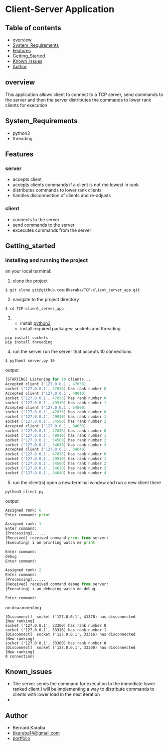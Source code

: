 # Client-Server Application
## Table of contents

- [overview](#overview)
- [System_Requirements](#system_requirements)
- [Features](#features)
- [Getting_Started](#getting_Started)
- [Known_issues](#known_issues)
- [Author](#author)
## overview
This application allows client to connect to a TCP server, send commands to the server and then the server distributes the commands to lower rank clients for execution

## System_Requirements
- python3
- threading

## Features
### server
- accepts client
- accepts clients commands if a client is not rhe lowest in rank
- distributes commands to lower rank clients
- handles disconnection of clients and re-adjusts

### client
- connects to the server
- send commands to the server
- excecutes commands from the server

## Getting_started

### installing and running the project
on your local terminal:
1. clone the project
```shell
$ git clone git@github.com:Bkaraba/TCP-client_server_app.git

```
2. navigate to the project directory
```
$ cd TCP-client_server_app
```

3. - install [python3](https://docs.python.org/3/using/unix.html?highlight=install%20python3)
   - install required packages: sockets and threading

```
pip install sockets
pip install threading

```
4. run the server
run the server that accepts 10 connections
```
$ python3 server.py 10

```
output
```server.py
[STARTING] Listening for 10 clients...
Accepted client ('127.0.0.1', 47036)
socket ('127.0.0.1', 47036) has rank number 0
Accepted client ('127.0.0.1', 49910)
socket ('127.0.0.1', 47036) has rank number 0
socket ('127.0.0.1', 49910) has rank number 1
Accepted client ('127.0.0.1', 54500)
socket ('127.0.0.1', 47036) has rank number 0
socket ('127.0.0.1', 49910) has rank number 1
socket ('127.0.0.1', 54500) has rank number 2
Accepted client ('127.0.0.1', 34630)
socket ('127.0.0.1', 47036) has rank number 0
socket ('127.0.0.1', 49910) has rank number 1
socket ('127.0.0.1', 54500) has rank number 2
socket ('127.0.0.1', 34630) has rank number 3
Accepted client ('127.0.0.1', 34640)
socket ('127.0.0.1', 47036) has rank number 0
socket ('127.0.0.1', 49910) has rank number 1
socket ('127.0.0.1', 54500) has rank number 2
socket ('127.0.0.1', 34630) has rank number 3
socket ('127.0.0.1', 34640) has rank number 4
```

5. run the client(s)
open a new terminal window and run  a new client there
```
python3 client.py

```
output
``` client.py
Assigned rank: 0
Enter command: print
```
``` client.py
Assigned rank: 1
Enter command: 
[Processing]......
[Received] received command print from server:
[Executing] i am printing watch me print

Enter command: 
debug 
Enter command: 
```
``` client.py
Assigned rank: 2
Enter command: 
[Processing]......
[Received] received command debug from server:
[Executing] i am debuging watch me debug

Enter command: 
```
on disconnecting

```
[Disconnect]  socket ('127.0.0.1', 41378) has disconnected
[New ranking]
socket ('127.0.0.1', 33300) has rank number 0
socket ('127.0.0.1', 33316) has rank number 1
[Disconnect]  socket ('127.0.0.1', 33316) has disconnected
[New ranking]
socket ('127.0.0.1', 33300) has rank number 0
[Disconnect]  socket ('127.0.0.1', 33300) has disconnected
[New ranking]
0 connections
```

## Known_issues

- The server sends the command for execution to the immediate lower ranked client.I will be implementing a way to distribute commands to clients with lower load in the next iteration 
- 

## Author

- Bernard Karaba
- bkaraba14@gmail.com
- [portfolio](bkaraba.github.io/portfolio)

